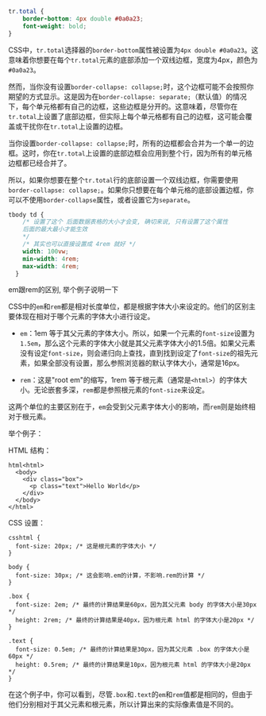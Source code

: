
```css
tr.total {
    border-bottom: 4px double #0a0a23;
    font-weight: bold;
}
```

CSS中，`tr.total`选择器的`border-bottom`属性被设置为`4px double #0a0a23`。这意味着你想要在每个`tr.total`元素的底部添加一个双线边框，宽度为4px，颜色为`#0a0a23`。

然而，当你没有设置`border-collapse: collapse;`时，这个边框可能不会按照你期望的方式显示。这是因为在`border-collapse: separate;`（默认值）的情况下，每个单元格都有自己的边框，这些边框是分开的。这意味着，尽管你在`tr.total`上设置了底部边框，但实际上每个单元格都有自己的边框，这可能会覆盖或干扰你在`tr.total`上设置的边框。

当你设置`border-collapse: collapse;`时，所有的边框都会合并为一个单一的边框。这时，你在`tr.total`上设置的底部边框会应用到整个行，因为所有的单元格边框都已经合并了。

所以，如果你想要在整个`tr.total`行的底部设置一个双线边框，你需要使用`border-collapse: collapse;`。如果你只想要在每个单元格的底部设置边框，你可以不使用`border-collapse`属性，或者设置它为`separate`。



```css
tbody td {
    /* 设置了这个 后面数据表格的大小才会变, 确切来说, 只有设置了这个属性
    后面的最大最小才能生效
    */
    /* 其实也可以直接设置成 4rem 就好 */
    width: 100vw; 
    min-width: 4rem;
    max-width: 4rem;
  }
```

em跟rem的区别, 举个例子说明一下

CSS中的`em`和`rem`都是相对长度单位，都是根据字体大小来设定的。他们的区别主要体现在相对于哪个元素的字体大小进行设定。

-   `em`：1em 等于其父元素的字体大小。所以，如果一个元素的`font-size`设置为`1.5em`，那么这个元素的字体大小就是其父元素字体大小的1.5倍。如果父元素没有设定`font-size`，则会递归向上查找，直到找到设定了`font-size`的祖先元素，如果全部没有设置，那么参照浏览器的默认字体大小，通常是16px。
    
-   `rem`：这是"root em"的缩写，1rem 等于根元素（通常是`<html>`）的字体大小。无论嵌套多深，`rem`都是参照根元素的`font-size`来设定。
    

这两个单位的主要区别在于，`em`会受到父元素字体大小的影响，而`rem`则是始终相对于根元素。

举个例子：

HTML 结构：

```
html<html>
  <body>
    <div class="box">
      <p class="text">Hello World</p>
    </div>
  </body>
</html>

```

CSS 设置：

```
csshtml {
  font-size: 20px; /* 这是根元素的字体大小 */
}

body {
  font-size: 30px; /* 这会影响.em的计算，不影响.rem的计算 */
}

.box {
  font-size: 2em; /* 最终的计算结果是60px，因为其父元素 body 的字体大小是30px */
  height: 2rem; /* 最终的计算结果是40px，因为根元素 html 的字体大小是20px */
}

.text {
  font-size: 0.5em; /* 最终的计算结果是30px，因为其父元素 .box 的字体大小是60px */
  height: 0.5rem; /* 最终的计算结果是10px，因为根元素 html 的字体大小是20px */
}

```

在这个例子中，你可以看到，尽管`.box`和`.text`的`em`和`rem`值都是相同的，但由于他们分别相对于其父元素和根元素，所以计算出来的实际像素值是不同的。
